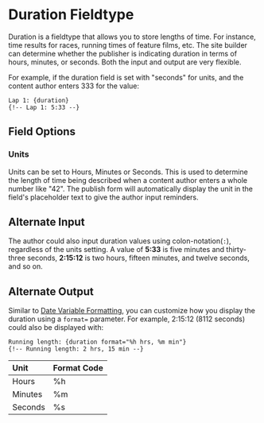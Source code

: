 <!--
    This source file is part of the open source project
    ExpressionEngine User Guide (https://github.com/ExpressionEngine/ExpressionEngine-User-Guide)

    @link      https://expressionengine.com/
    @copyright Copyright (c) 2003-2020, Packet Tide, LLC (https://packettide.com)
    @license   https://expressionengine.com/license Licensed under Apache License, Version 2.0
-->

# Duration Fieldtype

Duration is a fieldtype that allows you to store lengths of time. For instance, time results for races, running times of feature films, etc. The site builder can determine whether the publisher is indicating duration in terms of hours, minutes, or seconds. Both the input and output are very flexible.

For example, if the duration field is set with "seconds" for units, and the content author enters 333 for the value:

    Lap 1: {duration}
    {!-- Lap 1: 5:33 --}

## Field Options

### Units

Units can be set to Hours, Minutes or Seconds. This is used to determine the length of time being described when a content author enters a whole number like "42". The publish form will automatically display the unit in the field's placeholder text to give the author input reminders.

## Alternate Input

The author could also input duration values using colon-notation(`:`), regardless of the units setting. A value of **5:33** is five minutes and thirty-three seconds, **2:15:12** is two hours, fifteen minutes, and twelve seconds, and so on.

## Alternate Output

Similar to [Date Variable Formatting](templates/date-variable-formatting.md), you can customize how you display the duration using a `format=` parameter. For example, 2:15:12 (8112 seconds) could also be displayed with:

    Running length: {duration format="%h hrs, %m min"}
    {!-- Running length: 2 hrs, 15 min --}

| Unit    | Format Code |
| :------ | :---------- |
| Hours   | %h          |
| Minutes | %m          |
| Seconds | %s          |
